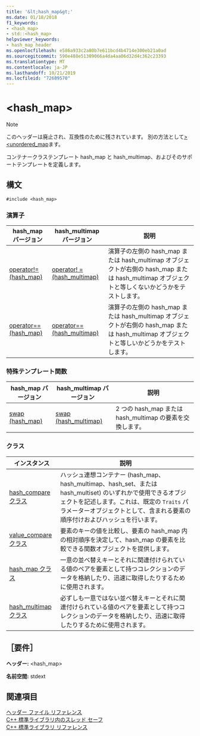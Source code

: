 ```yaml
---
title: '&lt;hash_map&gt;'
ms.date: 01/18/2018
f1_keywords:
- <hash_map>
- std::<hash_map>
helpviewer_keywords:
- hash_map header
ms.openlocfilehash: e586a933c2a80b7e611bcd4b4714e300eb21a0ad
ms.sourcegitcommit: 590e488e51389066a4da4aa06d32d4c362c23393
ms.translationtype: MT
ms.contentlocale: ja-JP
ms.lasthandoff: 10/21/2019
ms.locfileid: "72689570"
---
```

# <a name="lthash_mapgt"></a>&lt;hash_map&gt;

> [!NOTE]
> このヘッダーは廃止され、互換性のために残されています。 別の方法として[> \<unordered_map](unordered-map.md)ます。

コンテナークラステンプレート hash_map と hash_multimap、およびそのサポートテンプレートを定義します。

## <a name="syntax"></a>構文

```
#include <hash_map>
```

### <a name="operators"></a>演算子

|hash_map バージョン|hash_multimap バージョン|説明|
|-----------------------|----------------------------|-----------------|
|[operator!= (hash_map)](hash-map-operators.md#op_neq)|[operator! = (hash_multimap)](hash-map-operators.md#op_neq_mm)|演算子の左側の hash_map または hash_multimap オブジェクトが右側の hash_map または hash_multimap オブジェクトと等しくないかどうかをテストします。|
|[operator== (hash_map)](hash-map-operators.md#op_eq_eq)|[operator== (hash_multimap)](hash-map-operators.md#op_eq_eq_mm)|演算子の左側の hash_map または hash_multimap オブジェクトが右側の hash_map または hash_multimap オブジェクトと等しいかどうかをテストします。|

### <a name="specialized-template-functions"></a>特殊テンプレート関数

|hash_map バージョン|hash_multimap バージョン|説明|
|-----------------------|----------------------------|-----------------|
|[swap (hash_map)](hash-map-class.md#swap)|[swap (hash_multimap)](hash-multimap-class.md#swap)|2 つの hash_map または hash_multimap の要素を交換します。|

### <a name="classes"></a>クラス

|インスタンス|説明|
|-|-|
|[hash_compare クラス](hash-compare-class.md)|ハッシュ連想コンテナー (hash_map、hash_multimap、hash_set、または hash_multiset) のいずれかで使用できるオブジェクトを記述します。これは、既定の `Traits` パラメーターオブジェクトとして、含まれる要素の順序付けおよびハッシュを行います。|
|[value_compare クラス](value-compare-class.md)|要素のキーの値を比較し、要素の hash_map 内の相対順序を決定して、hash_map の要素を比較できる関数オブジェクトを提供します。|
|[hash_map クラス](hash-map-class.md)|一意の並べ替えキーとそれに関連付けられている値のペアを要素として持つコレクションのデータを格納したり、迅速に取得したりするために使用されます。|
|[hash_multimap クラス](hash-multimap-class.md)|必ずしも一意ではない並べ替えキーとそれに関連付けられている値のペアを要素として持つコレクションのデータを格納したり、迅速に取得したりするために使用されます。|

## <a name="requirements"></a>［要件］

**ヘッダー:** \<hash_map>

**名前空間:** stdext

## <a name="see-also"></a>関連項目

[ヘッダー ファイル リファレンス](cpp-standard-library-header-files.md)\
[C++ 標準ライブラリ内のスレッド セーフ](thread-safety-in-the-cpp-standard-library.md)\
[C++ 標準ライブラリ リファレンス](cpp-standard-library-reference.md)
